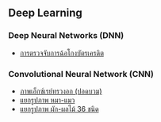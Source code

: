 ## Deep Learning

### Deep Neural Networks (DNN)
- [การตรวจจับการฉ้อโกงบัตรเครดิต](https://github.com/beachratchata/Mini_Projects/blob/main/Deep%20Learning/Credit_Card_Fraud_Detection.ipynb)

### Convolutional Neural Network (CNN)
- [ภาพเอ็กซ์เรย์ทรวงอก (ปอดบวม)](https://github.com/beachratchata/Mini_Projects/blob/main/Deep%20Learning/Pneumonia_CNN.ipynb)
- [แยกรูปภาพ หมา-แมว](https://github.com/beachratchata/Mini_Projects/blob/main/Deep%20Learning/Cat_Dog_CNN.ipynb)
- [แยกรูปภาพ ผัก-ผลไม้ 36 ชนิด](https://github.com/beachratchata/Mini_Projects/blob/main/Deep%20Learning/Fruit_Vegetable_CNN.ipynb)
